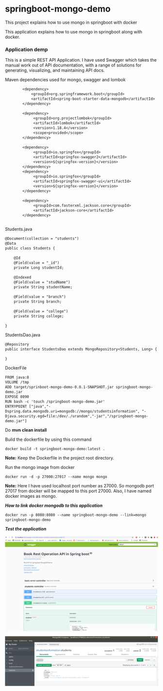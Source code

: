# springboot-mongo-demo
This project explains how to use mongo in springboot with docker

This application explains how to use mongo in springboot along with docker.

### Application demp

This is a simple REST API Application. I have used Swagger which takes the manual work out of API documentation,  with a range of solutions for generating, visualizing, and maintaining API docs.  

Maven dependencies used for mongo, swagger and lombok

```
        <dependency>
            <groupId>org.springframework.boot</groupId>
            <artifactId>spring-boot-starter-data-mongodb</artifactId>
        </dependency>
        
        <dependency>
             <groupId>org.projectlombok</groupId>
             <artifactId>lombok</artifactId>
             <version>1.18.4</version>
             <scope>provided</scope>
        </dependency>
        
        <dependency>
             <groupId>io.springfox</groupId>
             <artifactId>springfox-swagger2</artifactId>
             <version>${springfox-version}</version>
        </dependency>
        <dependency>
             <groupId>io.springfox</groupId>
             <artifactId>springfox-swagger-ui</artifactId>
             <version>${springfox-version}</version>
        </dependency>
        
        <dependency>
             <groupId>com.fasterxml.jackson.core</groupId>
             <artifactId>jackson-core</artifactId>
        </dependency>
      
```

Students.java

```
@Document(collection = "students")
@Data
public class Students {

    @Id
    @Field(value = "_id")
    private Long studentId;

    @Indexed
    @Field(value = "studName")
    private String studentName;

    @Field(value = "branch")
    private String branch;

    @Field(value = "college")
    private String college;
    
}

```

StudentsDao.java

```
@Repository
public interface StudentsDao extends MongoRepository<Students, Long> {

}

```

DockerFile

```
FROM java:8
VOLUME /tmp
ADD target/sprinboot-mongo-demo-0.0.1-SNAPSHOT.jar springboot-mongo-demo.jar
EXPOSE 8090
RUN bash -c 'touch /springboot-mongo-demo.jar'
ENTRYPOINT ["java","-Dspring.data.mongodb.uri=mongodb://mongo/studentsinformation", "-Djava.security.egd=file:/dev/./urandom","-jar","/springboot-mongo-demo.jar"]

```

Do **mvn clean install**

Build the dockerfile by using this command

```
docker build -t springboot-mongo-demo:latest .

```

**Note:** Keep the Dockerfile in the project root directory.


Run the mongo image from docker

```
docker run -d -p 27000:27017 --name mongo mongo

```
**Note:** Here I have used localhost port number as 27000. So mongodb port 27017 from docker will be mapped to this port 27000.
Also, I have named docker images as mongo.

**_How to link docker mongodb to this application_**

```
docker run -p 8080:8080 --name springboot-mongo-demo --link=mongo  springboot-mongo-demo

```

**_Test the application_**

![springboot-mongo-swaager.png](springboot-mongo-swagger.png)

![mongo-compass-output.png](mongo-compass-output.png)